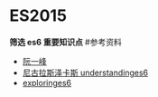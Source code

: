 # ES2015
**筛选 es6 重要知识点**
#参考资料
+ [阮一峰](http://es6.ruanyifeng.com)
+ [尼古拉斯泽卡斯 understandinges6](https://github.com/yangfeiloveG/understandinges6/tree/master/manuscript)
+ [exploringes6](http://exploringjs.com/es6/index.html)
